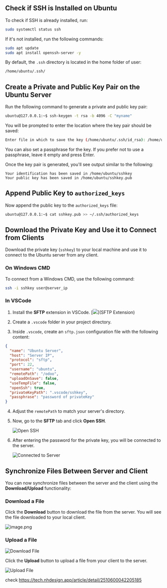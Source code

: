 

## Check if SSH is Installed on Ubuntu

To check if SSH is already installed, run:

```bash
sudo systemctl status ssh
```

If it's not installed, run the following commands:

```bash
sudo apt update
sudo apt install openssh-server -y
```

By default, the `.ssh` directory is located in the home folder of user:

```bash
/home/ubuntu/.ssh/
```

## Create a Private and Public Key Pair on the Ubuntu Server

Run the following command to generate a private and public key pair:

```bash
ubuntu@127.0.0.1:~$ ssh-keygen -t rsa -b 4096 -C "myname"
```

You will be prompted to enter the location where the key pair should be saved:

```bash
Enter file in which to save the key (/home/ubuntu/.ssh/id_rsa): /home/ubuntu/sshkey
```

You can also set a passphrase for the key. If you prefer not to use a passphrase, leave it empty and press Enter.

Once the key pair is generated, you'll see output similar to the following:

```
Your identification has been saved in /home/ubuntu/sshkey
Your public key has been saved in /home/ubuntu/sshkey.pub
```

## Append Public Key to `authorized_keys`

Now append the public key to the `authorized_keys` file:

```bash
ubuntu@127.0.0.1:~$ cat sshkey.pub >> ~/.ssh/authorized_keys
```

## Download the Private Key and Use it to Connect from Clients

Download the private key (`sshkey`) to your local machine and use it to connect to the Ubuntu server from any client.

### On Windows CMD

To connect from a Windows CMD, use the following command:

```bash
ssh -i sshkey user@server_ip
```

### In VSCode

1. Install the **SFTP** extension in VSCode.
[<img src="[path/to/image.png](https://tech.nhdesign.app/forum/image/20250416091333048_53.png)">](SFTP Extension)



1. Create a `.vscode` folder in your project directory.

2. Inside `.vscode`, create an `sftp.json` configuration file with the following content:

```json
{
  "name": "Ubuntu Server",
  "host": "Server IP",
  "protocol": "sftp",
  "port": 22,
  "username": "ubuntu",
  "remotePath": "/odoo",
  "uploadOnSave": false,
  "useTempFile": false,
  "openSsh": true,
  "privateKeyPath": ".vscode/sshkey",
  "passphrase": "password of privateKey"
}
```

4. Adjust the `remotePath` to match your server's directory.

5. Now, go to the **SFTP** tab and click **Open SSH**.

   ![Open SSH](https://tech.nhdesign.app/forum/image/20250416092606669_43.png)

6. After entering the password for the private key, you will be connected to the server.

   ![Connected to Server](https://tech.nhdesign.app/forum/image/20250416092923555_44.png)

## Synchronize Files Between Server and Client

You can now synchronize files between the server and the client using the **Download/Upload** functionality:

### Download a File

Click the **Download** button to download the file from the server. You will see the file downloaded to your local client.


![image.png](https://tech.nhdesign.app/forum/image/20250416094706874_33.png)

 

### Upload a File

  ![Download File](https://tech.nhdesign.app/forum/image/20250416093201940_25.png)
  
Click the **Upload** button to upload a file from your client to the server.

   ![Upload File](https://tech.nhdesign.app/forum/image/20250416093239971_52.png)



check https://tech.nhdesign.app/article/detail/2510600042205185
